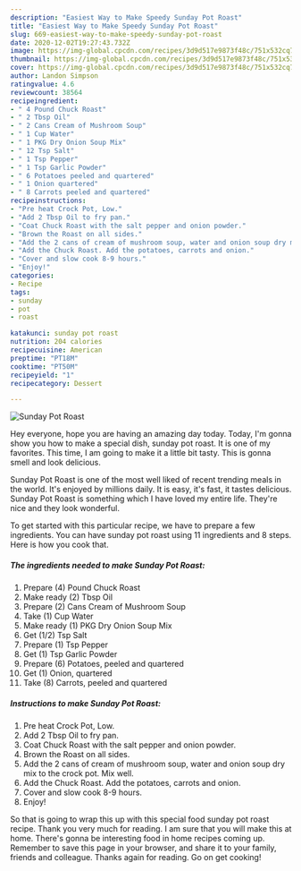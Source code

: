 ```yaml
---
description: "Easiest Way to Make Speedy Sunday Pot Roast"
title: "Easiest Way to Make Speedy Sunday Pot Roast"
slug: 669-easiest-way-to-make-speedy-sunday-pot-roast
date: 2020-12-02T19:27:43.732Z
image: https://img-global.cpcdn.com/recipes/3d9d517e9873f48c/751x532cq70/sunday-pot-roast-recipe-main-photo.jpg
thumbnail: https://img-global.cpcdn.com/recipes/3d9d517e9873f48c/751x532cq70/sunday-pot-roast-recipe-main-photo.jpg
cover: https://img-global.cpcdn.com/recipes/3d9d517e9873f48c/751x532cq70/sunday-pot-roast-recipe-main-photo.jpg
author: Landon Simpson
ratingvalue: 4.6
reviewcount: 38564
recipeingredient:
- " 4 Pound Chuck Roast"
- " 2 Tbsp Oil"
- " 2 Cans Cream of Mushroom Soup"
- " 1 Cup Water"
- " 1 PKG Dry Onion Soup Mix"
- " 12 Tsp Salt"
- " 1 Tsp Pepper"
- " 1 Tsp Garlic Powder"
- " 6 Potatoes peeled and quartered"
- " 1 Onion quartered"
- " 8 Carrots peeled and quartered"
recipeinstructions:
- "Pre heat Crock Pot, Low."
- "Add 2 Tbsp Oil to fry pan."
- "Coat Chuck Roast with the salt pepper and onion powder."
- "Brown the Roast on all sides."
- "Add the 2 cans of cream of mushroom soup, water and onion soup dry mix to the crock pot. Mix well."
- "Add the Chuck Roast. Add the potatoes, carrots and onion."
- "Cover and slow cook 8-9 hours."
- "Enjoy!"
categories:
- Recipe
tags:
- sunday
- pot
- roast

katakunci: sunday pot roast 
nutrition: 204 calories
recipecuisine: American
preptime: "PT18M"
cooktime: "PT50M"
recipeyield: "1"
recipecategory: Dessert

---
```



![Sunday Pot Roast](https://img-global.cpcdn.com/recipes/3d9d517e9873f48c/751x532cq70/sunday-pot-roast-recipe-main-photo.jpg)

Hey everyone, hope you are having an amazing day today. Today, I'm gonna show you how to make a special dish, sunday pot roast. It is one of my favorites. This time, I am going to make it a little bit tasty. This is gonna smell and look delicious.



Sunday Pot Roast is one of the most well liked of recent trending meals in the world. It's enjoyed by millions daily. It is easy, it's fast, it tastes delicious. Sunday Pot Roast is something which I have loved my entire life. They're nice and they look wonderful.


To get started with this particular recipe, we have to prepare a few ingredients. You can have sunday pot roast using 11 ingredients and 8 steps. Here is how you cook that.

<!--inarticleads1-->

##### The ingredients needed to make Sunday Pot Roast:

1. Prepare  (4) Pound Chuck Roast
1. Make ready  (2) Tbsp Oil
1. Prepare  (2) Cans Cream of Mushroom Soup
1. Take  (1) Cup Water
1. Make ready  (1) PKG Dry Onion Soup Mix
1. Get  (1/2) Tsp Salt
1. Prepare  (1) Tsp Pepper
1. Get  (1) Tsp Garlic Powder
1. Prepare  (6) Potatoes, peeled and quartered
1. Get  (1) Onion, quartered
1. Take  (8) Carrots, peeled and quartered




<!--inarticleads2-->

##### Instructions to make Sunday Pot Roast:

1. Pre heat Crock Pot, Low.
1. Add 2 Tbsp Oil to fry pan.
1. Coat Chuck Roast with the salt pepper and onion powder.
1. Brown the Roast on all sides.
1. Add the 2 cans of cream of mushroom soup, water and onion soup dry mix to the crock pot. Mix well.
1. Add the Chuck Roast. Add the potatoes, carrots and onion.
1. Cover and slow cook 8-9 hours.
1. Enjoy!




So that is going to wrap this up with this special food sunday pot roast recipe. Thank you very much for reading. I am sure that you will make this at home. There's gonna be interesting food in home recipes coming up. Remember to save this page in your browser, and share it to your family, friends and colleague. Thanks again for reading. Go on get cooking!
